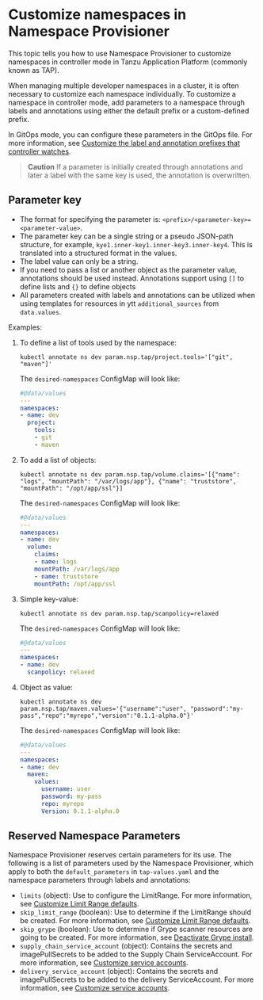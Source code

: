 # Customize namespaces in Namespace Provisioner

This topic tells you how to use Namespace Provisioner to customize namespaces in controller mode in Tanzu Application Platform (commonly known as TAP).

When managing multiple developer namespaces in a cluster, it is often necessary to customize each
namespace individually. To customize a namespace in controller mode, add parameters to a namespace
through labels and annotations using either the default prefix or a custom-defined prefix.

In GitOps mode, you can configure these parameters in the GitOps file. For more information, see
[Customize the label and annotation prefixes that controller watches](customize-installation.hbs.md#con-custom-label).

>**Caution** If a parameter is initially created through annotations and later a label with the same
key is used, the annotation is overwritten.

## Parameter key

- The format for specifying the parameter is: `<prefix>/<parameter-key>=<parameter-value>`.
- The parameter key can be a single string or a pseudo JSON-path structure, for example,
`kye1.inner-key1.inner-key3.inner-key4`.  This is translated into a structured format in the values.
- The label value can only be a string.
- If you need to pass a list or another object as the parameter value, annotations should be used
instead. Annotations support using `[]` to define lists and `{}` to define objects
- All parameters created with labels and annotations can be utilized when using templates for
resources in ytt `additional_sources` from `data.values`.

Examples:

1. To define a list of tools used by the namespace:

   ```console
   kubectl annotate ns dev param.nsp.tap/project.tools='["git", "maven"]'
   ```

   The `desired-namespaces` ConfigMap will look like:

    ```yaml
    #@data/values
    ---
    namespaces:
    - name: dev
      project:
        tools:
        - git
        - maven
    ```

2. To add a list of objects:

   ```console
   kubectl annotate ns dev param.nsp.tap/volume.claims='[{"name": "logs", "mountPath": "/var/logs/app"}, {"name": "truststore", "mountPath": "/opt/app/ssl"}]
   ```

   The `desired-namespaces` ConfigMap will look like:

    ```yaml
    #@data/values
    ---
    namespaces:
    - name: dev
      volume:
        claims:
        - name: logs
        mountPath: /var/logs/app
        - name: truststore
        mountPath: /opt/app/ssl
    ```

3. Simple key-value:

   ```console
   kubectl annotate ns dev param.nsp.tap/scanpolicy=relaxed
   ```

   The `desired-namespaces` ConfigMap will look like:

    ```yaml
    #@data/values
    ---
    namespaces:
    - name: dev
      scanpolicy: relaxed
    ```

4. Object as value:

   ```console
   kubectl annotate ns dev param.nsp.tap/maven.values='{"username":"user", "password":"my-pass","repo":"myrepo","version":"0.1.1-alpha.0"}'
   ```

   The `desired-namespaces` ConfigMap will look like:

    ```yaml
    #@data/values
    ---
    namespaces:
    - name: dev
      maven:
        values:
          username: user
          password: my-pass
          repo: myrepo
          Version: 0.1.1-alpha.0
    ```

## Reserved Namespace Parameters

Namespace Provisioner reserves certain parameters for its use. The following is a list of parameters
used by the Namespace Provisioner, which apply to both the `default_parameters` in `tap-values.yaml` and the namespace parameters through labels and annotations:

- `limits` (object): Use to configure the LimitRange. For more information, see
[Customize Limit Range defaults](use-case4.hbs.md#custom-lr).
- `skip_limit_range` (boolean): Use to determine if the LimitRange should be created. For more
information, see [Customize Limit Range defaults](use-case4.hbs.md#deactivate-lr).
- `skip_grype` (boolean): Use to determine if Grype scanner resources are going to be created.
For more information, see [Deactivate Grype install](use-case4.hbs.md#deactivate-grype).
- `supply_chain_service_account` (object): Contains the secrets and imagePullSecrets to be added
to the Supply Chain ServiceAccount. For more information, see [Customize service accounts](use-case4.hbs.md#customize-sa).
- `delivery_service_account` (object): Contains the secrets and imagePullSecrets to be added to
the delivery ServiceAccount. For more information, see [Customize service accounts](use-case4.hbs.md#customize-sa).
